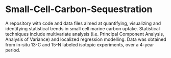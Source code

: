 # Small-Cell-Carbon-Sequestration
A repository with code and data files aimed at quantifying, visualizing and identifying statistical trends in small cell marine carbon uptake. Statistical techniques include multivariate analysis (i.e. Principal Component Analysis, Analysis of Variance) and localized regression modelling. Data was obtained from in-situ 13-C and 15-N labeled isotopic experiments, over a 4-year period.





